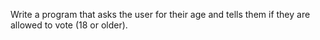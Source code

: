 Write a program that asks the user for their age and tells them if they are allowed to vote (18 or older).
